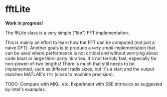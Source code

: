 # fftLite
**Work in progress!**

The fftLite class is a very simple ("lite") FFT implementation.

This is mainly an effort to learn how the FFT can be computed (not just a naive DFT). Another goals is to produce a *very small* implementation that can be used where performance is not critical and without worrying about code bloat or large third-party libraries.  It's not terribly fast, especially for non-power-of-two lengths!  There is much that still needs to be implemented, such as different radix sizes, but it's a start and the output matches MATLAB's `fft` (close to machine precision).

TODO: Compare with MKL, etc.  Experiment with SSE intrinsics as suggested by Intel's examples.
